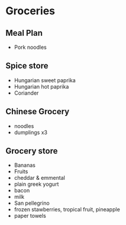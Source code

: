 # Groceries

## Meal Plan

- Pork noodles

## Spice store

- Hungarian sweet paprika
- Hungarian hot paprika
- Coriander

## Chinese Grocery

- noodles
- dumplings x3

## Grocery store

- Bananas
- Fruits
- cheddar & emmental
- plain greek yogurt
- bacon
- milk
- San pellegrino
- frozen stawberries, tropical fruit, pineapple
- paper towels

